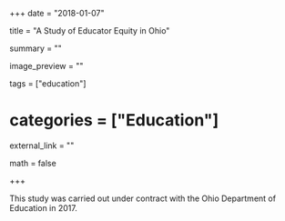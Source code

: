 +++
date = "2018-01-07"

title = "A Study of Educator Equity in Ohio"

summary = ""

image_preview = ""

tags = ["education"]

# categories = ["Education"]

external_link = ""

math = false

+++

This study was carried out under contract with the Ohio Department of Education in 2017. 
